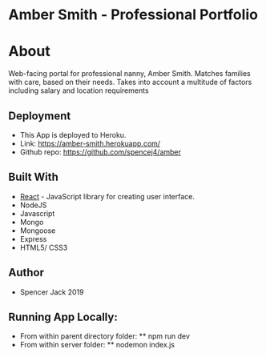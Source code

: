 # Amber Smith - Professional Portfolio

# **About**
Web-facing portal for professional nanny, Amber Smith. Matches families with care, based on their needs. 
Takes into account a multitude of factors including salary and location requirements

## Deployment
* This App is deployed to Heroku.
* Link: https://amber-smith.herokuapp.com/
* Github repo: https://github.com/spencej4/amber

## Built With

* [React](https://www.npmjs.com/package/react) - JavaScript library for creating user interface.
* NodeJS
* Javascript
* Mongo
* Mongoose
* Express
* HTML5/ CSS3

## Author

* Spencer Jack 2019


## Running App Locally:

* From within parent directory folder: 
** npm run dev
* From within server folder:
** nodemon index.js

